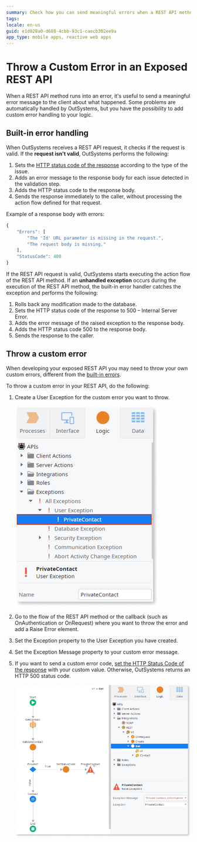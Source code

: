 ```yaml
---
summary: Check how you can send meaningful errors when a REST API method runs into an error.
tags: 
locale: en-us
guid: e1d028a0-d688-4cbb-93c1-caecb302ee9a
app_type: mobile apps, reactive web apps
---
```


# Throw a Custom Error in an Exposed REST API

When a REST API method runs into an error, it's useful to send a meaningful error message to the client about what happened. Some problems are automatically handled by OutSystems, but you have the possibility to add custom error handling to your logic.

## Built-in error handling

When OutSystems receives a REST API request, it checks if the request is valid. If the **request isn't valid**, OutSystems performs the following:

1. Sets the [HTTP status code of the response](<./built-in-http-status-codes.md>) according to the type of the issue.
1. Adds an error message to the response body for each issue detected in the validation step.
1. Adds the HTTP status code to the response body.
1. Sends the response immediately to the caller, without processing the action flow defined for that request.

Example of a response body with errors:

```javascript
{
    "Errors": [
        "The 'Id' URL parameter is missing in the request.",
        "The request body is missing."
    ],
    "StatusCode": 400
}
```

If the REST API request is valid, OutSystems starts executing the action flow of the REST API method. If an **unhandled exception** occurs during the execution of the REST API method, the built-in error handler catches the exception and performs the following:

1. Rolls back any modification made to the database.
1. Sets the HTTP status code of the response to 500 – Internal Server Error.
1. Adds the error message of the raised exception to the response body.
1. Adds the HTTP status code 500 to the response body.
1. Sends the response to the caller.

## Throw a custom error

When developing your exposed REST API you may need to throw your own custom errors, different from the [built-in errors](<./built-in-http-status-codes.md>).

To throw a custom error in your REST API, do the following:

1. Create a User Exception for the custom error you want to throw.  

    ![](images/ss-rest-add-custom-error-1.png)

1. Go to the flow of the REST API method or the callback (such as OnAuthentication or OnRequest) where you want to throw the error and add a Raise Error element.

1. Set the Exception property to the User Exception you have created.

1. Set the Exception Message property to your custom error message.

1. If you want to send a custom error code, [set the HTTP Status Code of the response](<change-the-http-status-code-of-a-rest-api.md>) with your custom value. Otherwise, OutSystems returns an HTTP 500 status code.

    ![](images/ss-rest-add-custom-error-2.png)

